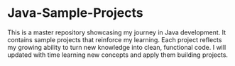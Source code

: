 # Java-Sample-Projects
This is a master repository showcasing my journey in Java development. It contains sample projects that reinforce my learning. Each project reflects my growing ability to turn new knowledge into clean, functional code. I will updated with time learning new concepts and apply them building projects.
